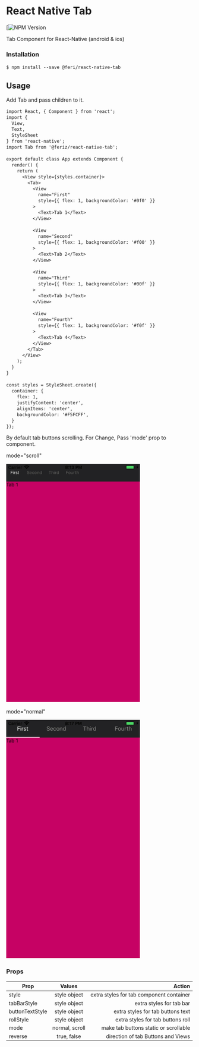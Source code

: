 # React Native Tab

<!-- [![NPM Version](https://badge.fury.io/js/esta.svg?style=flat)](https://npmjs.org/package/@feri/react-native-tab) -->
[![NPM Version](0.1.1)

Tab Component for React-Native (android & ios)

### Installation

```
$ npm install --save @feri/react-native-tab
```

## Usage

Add Tab and pass children to it.

```
import React, { Component } from 'react';
import {
  View,
  Text,
  StyleSheet
} from 'react-native';
import Tab from '@feriz/react-native-tab';

export default class App extends Component {
  render() {
    return (
      <View style={styles.container}>
        <Tab>
          <View
            name="First"
            style={{ flex: 1, backgroundColor: '#0f0' }}
          >
            <Text>Tab 1</Text>
          </View>

          <View
            name="Second"
            style={{ flex: 1, backgroundColor: '#f00' }}
          >
            <Text>Tab 2</Text>
          </View>

          <View
            name="Third"
            style={{ flex: 1, backgroundColor: '#00f' }}
          >
            <Text>Tab 3</Text>
          </View>

          <View
            name="Fourth"
            style={{ flex: 1, backgroundColor: '#f0f' }}
          >
            <Text>Tab 4</Text>
          </View>
        </Tab>
      </View>
    );
  }
}

const styles = StyleSheet.create({
  container: {
    flex: 1,
    justifyContent: 'center',
    alignItems: 'center',
    backgroundColor: '#F5FCFF',
  }
});
```

By default tab buttons scrolling. For Change, Pass 'mode' prop to component.

mode="scroll"

<a href="https://raw.githubusercontent.com/farbd-dev/react-native-tab/master/demo/tabScroll.mp4"><img src="https://raw.githubusercontent.com/farbod-dev/react-native-tab/master/demo/tabScroll.gif" width="360"></a>

mode="normal"

<a href="https://raw.githubusercontent.com/farbd-dev/react-native-tab/master/demo/tabNormal.mp4"><img src="https://raw.githubusercontent.com/farbod-dev/react-native-tab/master/demo/tabNormal.gif" width="360"></a>

### Props

| Prop            | Values           | Action                                   |
| --------------- |:----------------:| ----------------------------------------:|
| style           | style object     | extra styles for tab component container |
| tabBarStyle     | style object     | extra styles for tab bar                 |
| buttonTextStyle | style object     | extra styles for tab buttons text        |
| rollStyle       | style object     | extra styles for tab buttons roll        |
| mode            | normal, scroll   | make tab buttons static or scrollable    |
| reverse         | true, false      | direction of tab Buttons and Views       |

